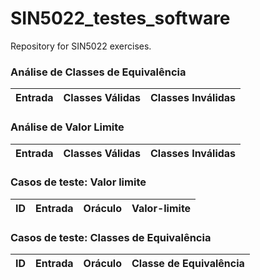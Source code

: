 # SIN5022_testes_software
Repository for SIN5022 exercises.

### Análise de Classes de Equivalência
| Entrada | Classes Válidas | Classes Inválidas     |
|---------|-----------------|-----------------------|


### Análise de Valor Limite
| Entrada | Classes Válidas | Classes Inválidas     |
|---------|-----------------|-----------------------|


### Casos de teste: Valor limite
| ID | Entrada | Oráculo            | Valor-limite |
|----|---------|--------------------|--------------|


### Casos de teste: Classes de Equivalência
| ID | Entrada | Oráculo            | Classe de Equivalência |
|----|---------|--------------------|------------------------|
